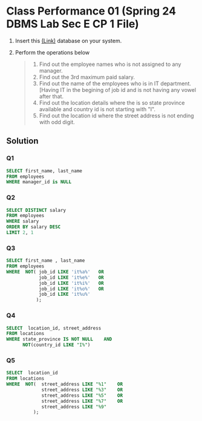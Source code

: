 # Class Performance 01 (Spring 24 DBMS Lab Sec E CP 1 File)

1. Insert this [(Link)](https://github.com/TashinParvez/MySQL_From_Zero/blob/Tashin/Files/hr_schema.sql) database on your system.
2. Perform the operations below

   > 1. Find out the employee names who is not assigned to any manager.
   > 2. Find out the 3rd maximum paid salary.
   > 3. Find out the name of the employees who is in IT department. [Having IT in the begining of job id and is not having any vowel after that.
   > 4. Find out the location details where the is so state province available and country id is not starting with "I".
   > 5. Find out the location id where the street address is not ending with odd digit. 

## Solution

### Q1
```sql
SELECT first_name, last_name
FROM employees
WHERE manager_id is NULL
```


### Q2
```sql
SELECT DISTINCT salary
FROM employees
WHERE salary
ORDER BY salary DESC
LIMIT 2, 1
```


### Q3
```sql
SELECT first_name , last_name
FROM employees
WHERE  NOT( job_id LIKE 'it%a%'   OR 
            job_id LIKE 'it%e%'   OR 
            job_id LIKE 'it%i%'   OR 
            job_id LIKE 'it%o%'   OR 
            job_id LIKE 'it%u%'
           );
```



### Q4
```sql
SELECT  location_id, street_address
FROM locations
WHERE state_province IS NOT NULL    AND  
      NOT(country_id LIKE "I%")
```



### Q5
```sql
SELECT  location_id 
FROM locations
WHERE  NOT(  street_address LIKE "%1"    OR   
             street_address LIKE "%3"    OR   
             street_address LIKE "%5"    OR   
             street_address LIKE "%7"    OR  
             street_address LIKE "%9"     
          );
```

